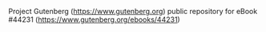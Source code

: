 Project Gutenberg (https://www.gutenberg.org) public repository for eBook #44231 (https://www.gutenberg.org/ebooks/44231)
